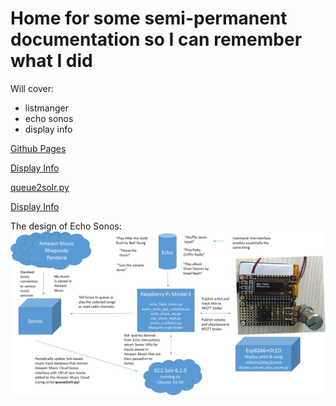 # Home for some semi-permanent documentation so I can remember what I did

Will cover:

- listmanger
- echo sonos
- display info


[Github Pages](pages.github.com/) 

[Display Info](/display_info) 

[queue2solr.py](/queue2solr) 

[Display Info](/info_display) 

The design of Echo Sonos: ![echo sonos](img/echo_sonos7.png)

